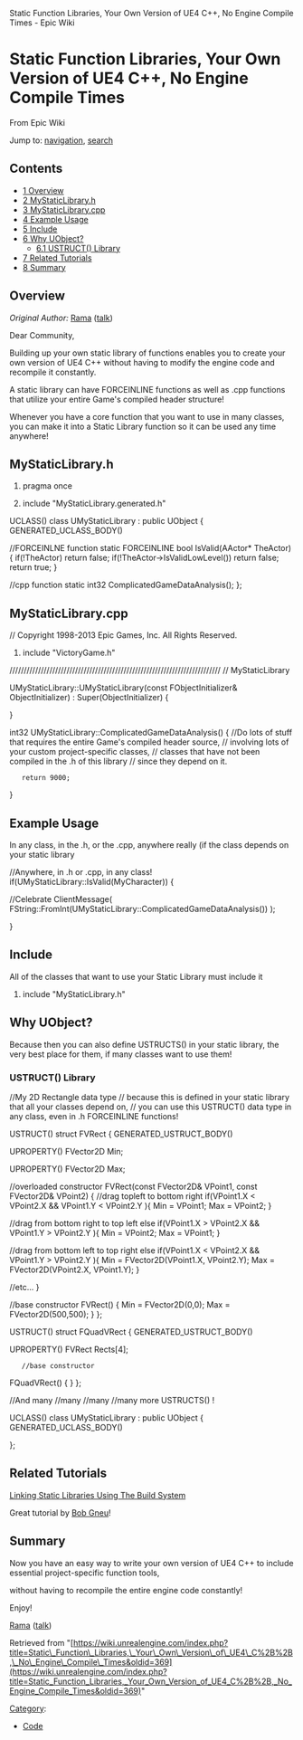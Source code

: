  Static Function Libraries, Your Own Version of UE4 C++, No Engine Compile Times - Epic Wiki             

 

Static Function Libraries, Your Own Version of UE4 C++, No Engine Compile Times
===============================================================================

From Epic Wiki

Jump to: [navigation](#mw-head), [search](#p-search)

Contents
--------

*   [1 Overview](#Overview)
*   [2 MyStaticLibrary.h](#MyStaticLibrary.h)
*   [3 MyStaticLibrary.cpp](#MyStaticLibrary.cpp)
*   [4 Example Usage](#Example_Usage)
*   [5 Include](#Include)
*   [6 Why UObject?](#Why_UObject.3F)
    *   [6.1 USTRUCT() Library](#USTRUCT.28.29_Library)
*   [7 Related Tutorials](#Related_Tutorials)
*   [8 Summary](#Summary)

Overview
--------

_Original Author:_ [Rama](/index.php?title=User:Rama "User:Rama") ([talk](/index.php?title=User_talk:Rama "User talk:Rama"))

Dear Community,

Building up your own static library of functions enables you to create your own version of UE4 C++ without having to modify the engine code and recompile it constantly.

A static library can have FORCEINLINE functions as well as .cpp functions that utilize your entire Game's compiled header structure!

 Whenever you have a core function that you want to use in many classes, 
 you can make it into a Static Library function 
 so it can be used any time anywhere!

MyStaticLibrary.h
-----------------

<syntaxhighlight lang="cpp">

1.  pragma once

1.  include "MyStaticLibrary.generated.h"

UCLASS() class UMyStaticLibrary : public UObject { GENERATED\_UCLASS\_BODY()

//FORCEINLNE function static FORCEINLINE bool IsValid(AActor\* TheActor) { if(!TheActor) return false; if(!TheActor->IsValidLowLevel()) return false; return true; }

//cpp function static int32 ComplicatedGameDataAnalysis(); }; </syntaxhighlight>

MyStaticLibrary.cpp
-------------------

<syntaxhighlight lang="cpp"> // Copyright 1998-2013 Epic Games, Inc. All Rights Reserved.

1.  include "VictoryGame.h"

////////////////////////////////////////////////////////////////////////// // MyStaticLibrary

UMyStaticLibrary::UMyStaticLibrary(const FObjectInitializer& ObjectInitializer) : Super(ObjectInitializer) {

}

int32 UMyStaticLibrary::ComplicatedGameDataAnalysis() { //Do lots of stuff that requires the entire Game's compiled header source, // involving lots of your custom project-specific classes, // classes that have not been compiled in the .h of this library // since they depend on it.

       return 9000;

} </syntaxhighlight>

Example Usage
-------------

In any class, in the .h, or the .cpp, anywhere really (if the class depends on your static library

<syntaxhighlight lang="cpp"> //Anywhere, in .h or .cpp, in any class! if(UMyStaticLibrary::IsValid(MyCharacter)) {

 //Celebrate
 ClientMessage( FString::FromInt(UMyStaticLibrary::ComplicatedGameDataAnalysis()) );

} </syntaxhighlight>

Include
-------

All of the classes that want to use your Static Library must include it

<syntaxhighlight lang="cpp">

1.  include "MyStaticLibrary.h"

</syntaxhighlight>

Why UObject?
------------

Because then you can also define USTRUCTS() in your static library, the very best place for them, if many classes want to use them!

### USTRUCT() Library

<syntaxhighlight lang="cpp">

//My 2D Rectangle data type // because this is defined in your static library that all your classes depend on, // you can use this USTRUCT() data type in any class, even in .h FORCEINLINE functions!

USTRUCT() struct FVRect { GENERATED\_USTRUCT\_BODY()

UPROPERTY() FVector2D Min;

UPROPERTY() FVector2D Max;

//overloaded constructor FVRect(const FVector2D& VPoint1, const FVector2D& VPoint2) { //drag topleft to bottom right if(VPoint1.X < VPoint2.X && VPoint1.Y < VPoint2.Y ){ Min = VPoint1; Max = VPoint2; }

//drag from bottom right to top left else if(VPoint1.X > VPoint2.X && VPoint1.Y > VPoint2.Y ){ Min = VPoint2; Max = VPoint1; }

//drag from bottom left to top right else if(VPoint1.X < VPoint2.X && VPoint1.Y > VPoint2.Y ){ Min = FVector2D(VPoint1.X, VPoint2.Y); Max = FVector2D(VPoint2.X, VPoint1.Y); }

//etc... }

//base constructor FVRect() { Min = FVector2D(0,0); Max = FVector2D(500,500); } };

USTRUCT() struct FQuadVRect { GENERATED\_USTRUCT\_BODY()

UPROPERTY() FVRect Rects\[4\];

       //base constructor

FQuadVRect() { } };

//And many //many //many //many more USTRUCTS() !

UCLASS() class UMyStaticLibrary : public UObject { GENERATED\_UCLASS\_BODY()

}; </syntaxhighlight>

Related Tutorials
-----------------

[Linking Static Libraries Using The Build System](/index.php?title=Linking_Static_Libraries_Using_The_Build_System "Linking Static Libraries Using The Build System")

Great tutorial by [Bob Gneu](/index.php?title=User:Bob_Gneu "User:Bob Gneu")!

Summary
-------

Now you have an easy way to write your own version of UE4 C++ to include essential project-specific function tools,

 without having to recompile the entire engine code constantly!

Enjoy!

[Rama](/index.php?title=User:Rama "User:Rama") ([talk](/index.php?title=User_talk:Rama "User talk:Rama"))

Retrieved from "[https://wiki.unrealengine.com/index.php?title=Static\_Function\_Libraries,\_Your\_Own\_Version\_of\_UE4\_C%2B%2B,\_No\_Engine\_Compile\_Times&oldid=369](https://wiki.unrealengine.com/index.php?title=Static_Function_Libraries,_Your_Own_Version_of_UE4_C%2B%2B,_No_Engine_Compile_Times&oldid=369)"

[Category](/index.php?title=Special:Categories "Special:Categories"):

*   [Code](/index.php?title=Category:Code "Category:Code")